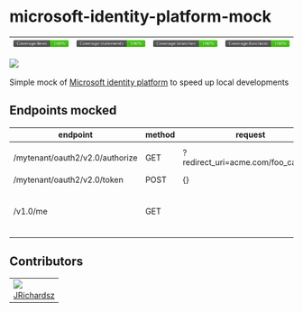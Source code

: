 # microsoft-identity-platform-mock

|![](./coverage/lines.svg) |![](./coverage/statements.svg) | ![](./coverage/branches.svg) | ![](./coverage/functions.svg)| 
|--|--|--|--|

![](https://user-images.githubusercontent.com/3322836/224444450-77aa348e-bf7f-4c26-827b-272935a9e198.png)

Simple mock of [Microsoft identity platform](https://learn.microsoft.com/en-us/azure/active-directory/develop/v2-protocols-oidc) to speed up local developments

## Endpoints mocked

|endpoint| method| request | response | description |
|--|--|--|--|--|
| /mytenant/oauth2/v2.0/authorize  | GET  | ?redirect_uri=acme.com/foo_callback  | ?302 redirect to acme.com/foo_callback?code=*****  ||
| /mytenant/oauth2/v2.0/token  | POST | {}  | `{"access_token":"*****"}` ||
| /v1.0/me  | GET  |  | `{"mail":"jane@doe.com", "displayName":"Jane Doe"}` | this value could be overrided with an env var **expected_mail**|

## Contributors

<table>
  <tbody>
    <td>
      <img src="https://avatars0.githubusercontent.com/u/3322836?s=460&v=4" width="100px;"/>
      <br />
      <label><a href="http://jrichardsz.github.io/">JRichardsz</a></label>
      <br />
    </td>
  </tbody>
</table>